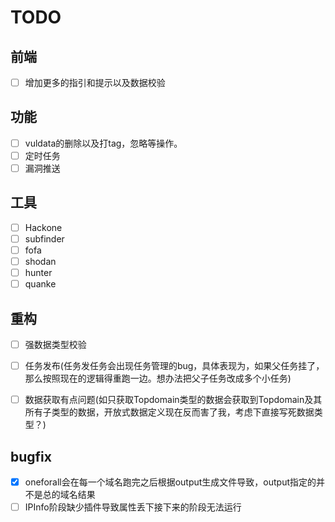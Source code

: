 # TODO

## 前端

- [ ] 增加更多的指引和提示以及数据校验

## 功能

- [ ] vuldata的删除以及打tag，忽略等操作。
- [ ] 定时任务
- [ ] 漏洞推送

## 工具

- [ ] Hackone
- [ ] subfinder
- [ ] fofa
- [ ] shodan
- [ ] hunter
- [ ] quanke

## 重构

- [ ] 强数据类型校验
- [ ] 任务发布(任务发任务会出现任务管理的bug，具体表现为，如果父任务挂了，那么按照现在的逻辑得重跑一边。想办法把父子任务改成多个小任务)
- [ ] 数据获取有点问题(如只获取Topdomain类型的数据会获取到Topdomain及其所有子类型的数据，开放式数据定义现在反而害了我，考虑下直接写死数据类型？)



## bugfix
- [x] oneforall会在每一个域名跑完之后根据output生成文件导致，output指定的并不是总的域名结果
- [ ] IPInfo阶段缺少插件导致属性丢下接下来的阶段无法运行